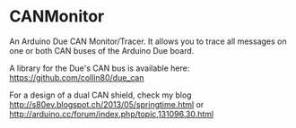 CANMonitor
==========

An Arduino Due CAN Monitor/Tracer.
It allows you to trace all messages on one or both CAN buses of the Arduino Due board.

A library for the Due's CAN bus is available here:
https://github.com/collin80/due_can

For a design of a dual CAN shield, check my blog
http://s80ev.blogspot.ch/2013/05/springtime.html
or http://arduino.cc/forum/index.php/topic,131096.30.html
